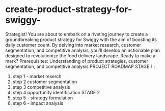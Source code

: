 # create-product-strategy-for-swiggy-
 Strategist! You are about to embark on a riveting journey to create a groundbreaking product strategy for Swiggy with the aim of boosting its daily customer count.
 By delving into market research, customer segmentation, and competitive analysis, you'll develop an actionable plan designed to revolutionize the food delivery landscape.
 Ready to make a mark?
 Prerequisites: Understanding of product strategies, customer segmentation, and competitive analysis
 PROJECT ROADMAP 
 STAGE 1 :
 1. step 1 - market reserch
 2. step 2 customer segmentation
 3. step 3 competitive analysis
 4. step 4 opportunity identification
 STAGE 2
1. step 5 - strategy formulation
2. step 6 - impact analysis
